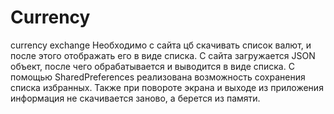 # Currency
currency exchange
Необходимо с сайта цб скачивать список валют, и после этого отображать его в виде списка.
С сайта загружается JSON объект, после чего обрабатывается и выводится в виде списка.
С помощью SharedPreferences реализована возможность сохранения списка избранных. Также при повороте экрана и выходе из приложения информация не скачивается заново, а берется из памяти.
